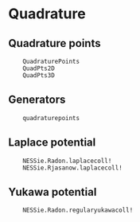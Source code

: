 # Quadrature

## Quadrature points
```@docs
    QuadraturePoints
    QuadPts2D
    QuadPts3D
```

## Generators
```@docs
    quadraturepoints
```

## Laplace potential
```@docs
    NESSie.Radon.laplacecoll!
    NESSie.Rjasanow.laplacecoll!
```

## Yukawa potential
```@docs
    NESSie.Radon.regularyukawacoll!
```
